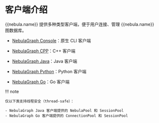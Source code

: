 # 客户端介绍

{{nebula.name}} 提供多种类型客户端，便于用户连接、管理 {{nebula.name}} 图数据库。

- [NebulaGraph Console](../nebula-console.md)：原生 CLI 客户端

- [NebulaGraph CPP](3.nebula-cpp-client.md)：C++ 客户端

- [NebulaGraph Java](4.nebula-java-client.md)：Java 客户端

- [NebulaGraph Python](5.nebula-python-client.md)：Python 客户端

- [NebulaGraph Go](6.nebula-go-client.md)：Go 客户端

!!! note

    仅以下类支持线程安全（thread-safe）：

    - NebulaGraph Java 客户端提供的 NebulaPool 和 SessionPool 
    - NebulaGraph Go 客户端提供的 ConnectionPool 和 SessionPool
